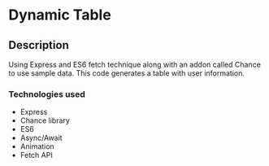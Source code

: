 # Dynamic Table

## Description

Using Express and ES6 fetch technique along with an addon called Chance to use sample data. This code generates a table with user information.

### Technologies used

-   Express
-   Chance library
-   ES6
-   Async/Await
-   Animation
-   Fetch API
